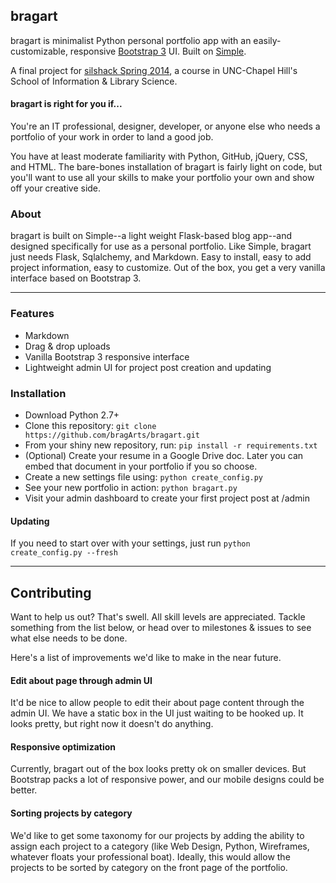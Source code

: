 ## bragart
bragart is minimalist Python personal portfolio app with an easily-customizable, responsive 
[Bootstrap 3](http://getbootstrap.com/) UI. Built on [Simple](https://github.com/orf/simple).

A final project for [silshack Spring 2014](https://github.com/silshack/spring2014), a course in UNC-Chapel Hill's School of Information &amp; Library Science.

#### bragart is right for you if...
You're an IT professional, designer, developer, or anyone else who needs a portfolio of your work in order to land a good job.

You have at least moderate familiarity with Python, GitHub, jQuery, CSS, and HTML. The bare-bones installation of bragart is fairly light on code, but you'll want to use all your skills to make your portfolio your own and show off your creative side.

### About
bragart is built on Simple--a light weight Flask-based blog app--and designed specifically for use as a personal portfolio. Like Simple, bragart just needs Flask, Sqlalchemy, and Markdown. Easy to install, easy to add project information, easy to customize. Out of the box, you get a very vanilla interface based on Bootstrap 3. 

***

### Features
  - Markdown
  - Drag &amp; drop uploads
  - Vanilla Bootstrap 3 responsive interface
  - Lightweight admin UI for project post creation and updating

### Installation
  - Download Python 2.7+
  - Clone this repository: `git clone https://github.com/bragArts/bragart.git`
  - From your shiny new repository, run: `pip install -r requirements.txt`
  - (Optional) Create your resume in a Google Drive doc. Later you can embed that document in your portfolio if you so choose.
  - Create a new settings file using: `python create_config.py`
  - See your new portfolio in action: `python bragart.py`
  - Visit your admin dashboard to create your first project post at /admin

#### Updating
If you need to start over with your settings, just run `python create_config.py --fresh`

***

## Contributing

Want to help us out? That's swell. All skill levels are appreciated. Tackle something from the list below, or head
over to milestones &amp; issues to see what else needs to be done.

Here's a list of improvements we'd like to make in the near future.

#### Edit about page through admin UI
It'd be nice to allow people to edit their about page content through the admin UI. We have a static box in 
the UI just waiting to be hooked up. It looks pretty, but right now it doesn't do anything.

#### Responsive optimization
Currently, bragart out of the box looks pretty ok on smaller devices. But Bootstrap packs a lot of responsive power, 
and our mobile designs could be better.

#### Sorting projects by category
We'd like to get some taxonomy for our projects by adding the ability to assign each project to a category (like
Web Design, Python, Wireframes, whatever floats your professional boat). Ideally, this would allow 
the projects to be sorted by category on the front page of the portfolio.

####

